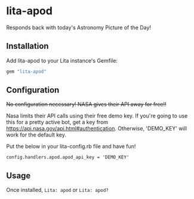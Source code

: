 # lita-apod

Responds back with today's Astronomy Picture of the Day!

## Installation

Add lita-apod to your Lita instance's Gemfile:

``` ruby
gem "lita-apod"
```

## Configuration

~~No configuration necessary! NASA gives their API away for free!!~~

Nasa limits their API calls using their free demo key. If you're going to use this for a pretty active bot, get a key from https://api.nasa.gov/api.html#authentication. Otherwise, 'DEMO_KEY' will work for the default key.

Put the below in your lita-config.rb file and have fun!

```config.handlers.apod.apod_api_key = 'DEMO_KEY'```

## Usage

Once installed, ```Lita: apod``` or ```Lita: apod?```
